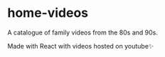 # home-videos
A catalogue of family videos from the 80s and 90s. 

Made with React with videos hosted on youtube✨
